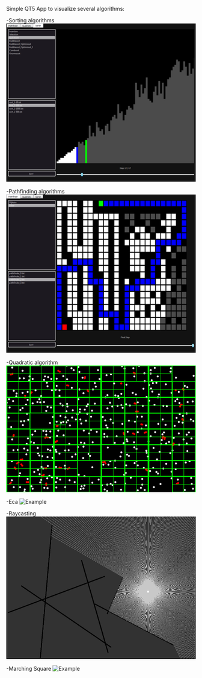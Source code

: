 Simple QT5 App to visualize several algorithms:

-Sorting algorithms
![Example](./Images/example_sort.png)

-Pathfinding algorithms
![Example](./Images/example_pathfinder.png)

-Quadratic algorithm
![Example](./Images/example_quadratic.gif)

-Eca
![Example](./Images/eca-30.gif)

-Raycasting
![Example](./Images/2d_raycasting.gif)

-Marching Square
![Example](./Images/marching_square.gif)


